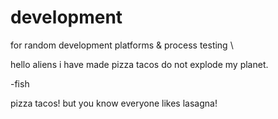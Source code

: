 # development
for random development platforms &amp; process testing \

hello aliens
i have made pizza tacos
do not explode my planet.

-fish


pizza tacos! 
but you know everyone likes lasagna!
